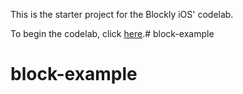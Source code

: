 This is the starter project for the Blockly iOS' codelab.

To begin the codelab, click [here](https://developers.google.com/blockly/codelab/ios).# block-example
# block-example
